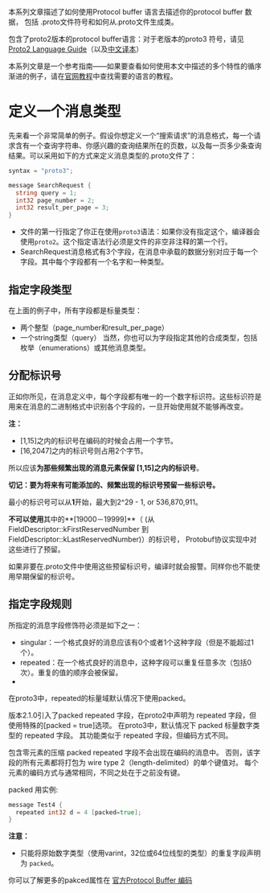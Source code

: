 本系列文章描述了如何使用Protocol buffer 语言去描述你的protocol buffer 数据， 包括 .proto文件符号和如何从.proto文件生成类。

包含了proto2版本的protocol buffer语言：对于老版本的proto3 符号，请见[Proto2 Language Guide](https://developers.google.com/protocol-buffers/docs/proto?hl=zh-cn)（以及[中文译本](https://colobu.com/2015/01/07/Protobuf-language-guide/)）

本系列文章是一个参考指南——如果要查看如何使用本文中描述的多个特性的循序渐进的例子，请在[官网教程](https://developers.google.com/protocol-buffers/docs/proto3?hl=zh-cn)中查找需要的语言的教程。


# 定义一个消息类型
先来看一个非常简单的例子。假设你想定义一个“搜索请求”的消息格式，每一个请求含有一个查询字符串、你感兴趣的查询结果所在的页数，以及每一页多少条查询结果。可以采用如下的方式来定义消息类型的.proto文件了：

```go
syntax = "proto3";

message SearchRequest {
  string query = 1;
  int32 page_number = 2;
  int32 result_per_page = 3;
}
```
- 文件的第一行指定了你正在使用`proto3`语法：如果你没有指定这个，编译器会使用`proto2`。这个指定语法行必须是文件的非空非注释的第一个行。
- SearchRequest消息格式有3个字段，在消息中承载的数据分别对应于每一个字段。其中每个字段都有一个名字和一种类型。

## 指定字段类型
在上面的例子中，所有字段都是标量类型：
- 两个整型（page_number和result_per_page）
- 一个string类型（query）
当然，你也可以为字段指定其他的合成类型，包括枚举（enumerations）或其他消息类型。

## 分配标识号
正如你所见，在消息定义中，每个字段都有唯一的一个数字标识符。这些标识符是用来在消息的二进制格式中识别各个字段的，一旦开始使用就不能够再改变。

**注：**
- [1,15]之内的标识号在编码的时候会占用一个字节。
- [16,2047]之内的标识号则占用2个字节。

所以应该**为那些频繁出现的消息元素保留 [1,15]之内的标识号**。

**切记：要为将来有可能添加的、频繁出现的标识号预留一些标识号。**

最小的标识号可以从**1**开始，最大到2^29 - 1, or 536,870,911。

**不可以使用**其中的**[19000－19999]**（ (从FieldDescriptor::kFirstReservedNumber 到 FieldDescriptor::kLastReservedNumber)）的标识号， Protobuf协议实现中对这些进行了预留。

如果非要在.proto文件中使用这些预留标识号，编译时就会报警。同样你也不能使用早期保留的标识号。


## 指定字段规则
所指定的消息字段修饰符必须是如下之一：

- singular：一个格式良好的消息应该有0个或者1个这种字段（但是不能超过1个）。
- repeated：在一个格式良好的消息中，这种字段可以重复任意多次（包括0次）。重复的值的顺序会被保留。
- 
在proto3中，repeated的标量域默认情况下使用packed。

版本2.1.0引入了packed repeated 字段，在proto2中声明为 repeated 字段，但使用特殊的[packed = true]选项。 在proto3中，默认情况下 packed 标量数字类型的 repeated 字段。 其功能类似于 repeated 字段，但编码方式不同。 

包含零元素的压缩 packed repeated 字段不会出现在编码的消息中。 否则，该字段的所有元素都将打包为 wire type 2（length-delimited）的单个键值对。 每个元素的编码方式与通常相同，不同之处在于之前没有键。

packed 用实例:
```go
message Test4 {
  repeated int32 d = 4 [packed=true];
}
```

**注意：** 
- 只能将原始数字类型（使用varint，32位或64位线型的类型）的重复字段声明为 `packed`。

你可以了解更多的pakced属性在 [官方Protocol Buffer 编码](https://developers.google.com/protocol-buffers/docs/encoding?hl=zh-cn#packed)
